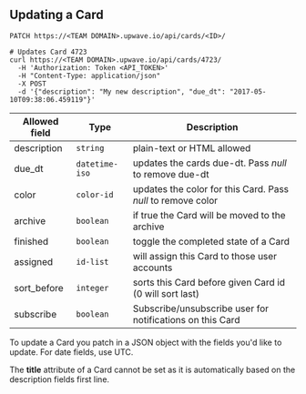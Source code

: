 ## Updating a Card

`PATCH https://<TEAM DOMAIN>.upwave.io/api/cards/<ID>/`

```shell
# Updates Card 4723
curl https://<TEAM DOMAIN>.upwave.io/api/cards/4723/
  -H 'Authorization: Token <API_TOKEN>'
  -H "Content-Type: application/json"
  -X POST
  -d '{"description": "My new description", "due_dt": "2017-05-10T09:38:06.459119"}'
```

Allowed field | Type | Description
-------- | ----------- | --------------
description | `string` | plain-text or HTML allowed
due_dt | `datetime-iso` | updates the cards due-dt. Pass *null* to remove due-dt
color | `color-id` | updates the color for this Card. Pass *null* to remove color
archive | `boolean` | if true the Card will be moved to the archive
finished | `boolean` | toggle the completed state of a Card
assigned | `id-list` | will assign this Card to those user accounts
sort_before | `integer` | sorts this Card before given Card id (0 will sort last)
subscribe | `boolean` | Subscribe/unsubscribe user for notifications on this Card

To update a Card you patch in a JSON object with the fields you'd like to update.
For date fields, use UTC.

<aside class="notice">The <strong>title</strong> attribute of a Card cannot be set as it is automatically based on the description fields first line.</aside>
